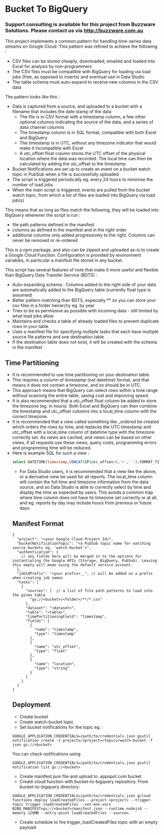 # Bucket To BigQuery

### Support consulting is available for this project from Buzzware Solutions. Please contact us via http://buzzware.com.au

This project implements a common pattern for handling time-series data streams on Google Cloud.
This pattern was refined to achieve the following :
* CSV files can be stored cheaply, downloaded, emailed and loaded into Excel for analysis by non-programmers
* The CSV files must be compatible with BigQuery for loading via load jobs (free, as opposed to inserts) and eventual use in Data Studio
* The table schema must auto-expand to receive new columns in the CSV data

The pattern looks like this :

* Data is captured from a source, and uploaded to a bucket with a filename that includes the date stamp of the data
    * The file is in CSV format with a timestamp column, a few other optional columns indicating the source of the data, and a series of data channel columns
    * The timestamp column is in SQL format, compatible with both Excel and BigQuery
    * The timestamp is in UTC, without any timezone indicator that would make it incompatible with Excel
    * A utc_offset float column stores the UTC offset of the physical location where the data was recorded. The local time can then be calculated by adding the utc_offset to the timestamp
* Bucket Notifications are set up to create an event on a bucket watch topic in PubSub when a file is successfully uploaded
* The script is triggered periodically eg. every 24 hours to minimise the number of load jobs
* When the main script is triggered, events are pulled from the bucket watch topic, from which a list of files are loaded into BigQuery via load job(s)

This means that as long as files match the following, they will be loaded into BigQuery whenever the script is run : 
* file path patterns defined in the manifest
* columns as defined in the manifest and in the right order
* additional columns only added progressively to the right. Columns can never be removed or re-ordered

This is a npm package, and also can be zipped and uploaded as-is to create a Google Cloud Function. Configuration is provided by environment variables, in particular a manifest file stored in any bucket.

This script has several features of note that make it more useful and flexible than BigQuery Data Transfer Service (BDTS) :

* Auto-expanding schema : Columns added to the right side of your data are automatically added to the BigQuery table (currently float type is assumed)
* Better pattern matching than BDTS, especially ** so you can store your csv files in a folder heirarchy eg. by year
* Tries to be as permissive as possible with incoming data - still limited by what load jobs allow
* Maintains and checks a table of already loaded files to prevent duplicate rows in your table
* Uses a manifest file for specifying multiple tasks that each have multiple source file patterns and one destination table
* If the destination table does not exist, it will be created with the schema in the manifest

## Time Partitioning
* It is recommended to use time partitioning on your destination table. 
* This requires a column of timestamp (not datetime) format, and that means it does not contain a timezone, and so should be in UTC. 
* This approach means that BigQuery can select rows within a time range without scanning the entire table, saving cost and improving speed.
* It is also recommended that a utc_offset float column be added to store the timezone (eg. in hours). Both Excel and BigQuery can then combine the timestamp and utc_offset columns into a local_time column with the correct timezone.
* It is recommended that a view called something like <table name>_ordered be created which orders the rows by time, and replaces the UTC timestamp and utc_offset with a local_time column of datetime type with the timezone correctly set. As views are cached, and views can be based on other views, if all requests use these views, query costs, programming errors and programming time will be reduced.
* Here is example SQL for such a view :    
```sql
select DATETIME(timestamp,CONCAT(IF(utc_offset>0,'+','-'),FORMAT_TIME("%R", TIME_ADD(TIME "00:00:00", INTERVAL CAST(ABS(ROUND(utc_offset*60)) AS INT64) MINUTE)))) as local_time,* except (timestamp,utc_offset) from <projectId>.<datasetId>.<tableId> order by timestamp
```
* For Data Studio users, it is recommended that a view like the above, or a derivative view be used for all reports. The local_time column will contain the full time and timezone information from the data source, and so Data Studio is able to correctly select by time and display the time as expected by users. This avoids a common trap where time column does not have its timezone set correctly or at 
all, and eg. reports by day may include hours from previous or future days.   

## Manifest Format

```json5
{
  "project": "<your Google Cloud Project Id>",
  "bucketNotificationTopic": "<a PubSub topic name for watching source buckets eg. 'watch-bucket'>",
  "authentication": {
    // any fields here will be merged in to the options for instantiating the Google APIs (Storage, BigQuery, PubSub). Leaving this empty will mean using the default service account.
  },
  "jobIdPrefix": "<your prefix>__", // will be added as a prefix when creating job names
  "tasks": [
    {
      "sources": [  // a list of file path patterns to load into the given table
        "gs://<bucket>/<folder>/**/*.csv"
      ],
      "dataset": "<dataset>",
      "table": "<table>",
      "timePartitioningField": "timestamp",     
      "fields": [
        {
          "name": "timestamp",
          "type": "timestamp"
        },
        {
          "name": "utc_offset",
          "type": "float"
        },
        {
          "name": "location",
          "type": "string"
        }
      ]
    }
  ]
}
```


## Deployment
* Create bucket
* Create watch-bucket topic
* Set bucket notifications for the topic eg. : 
```
GOOGLE_APPLICATION_CREDENTIALS=/path/to/credentials.json gsutil notification create -t projects/<project>/topics/watch-bucket -f json gs://<bucket>
```
You can check notifications using 
```
GOOGLE_APPLICATION_CREDENTIALS=/path/to/credentials.json gsutil notification list gs://<bucket>
```

* Create <optional-custom-name>manifest.json file and upload to <project>.appspot.com bucket
* Create cloud function with bucket-to-bigquery repository. From bucket-to-bigquery directory: 
```
GOOGLE_APPLICATION_CREDENTIALS=/path/to/credentials.json gcloud functions deploy loadCreatedFiles --project <project> --trigger-topic trigger_loadCreatedFiles --set-env-vars B2BQ_MANIFEST=gs://<bucket>/manifest.json --runtime nodejs8 --memory 128MB --entry-point loadCreatedFiles --source=.
```
* Create schedule to fire trigger_loadCreatedFiles topic with an empty payload
